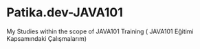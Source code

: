 # Patika.dev-JAVA101
My Studies within the scope of JAVA101 Training ( JAVA101 Eğitimi Kapsamındaki Çalışmalarım)
